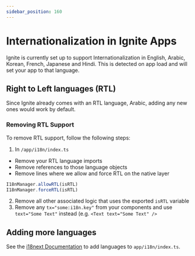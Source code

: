 ```yaml
---
sidebar_position: 160
---
```


# Internationalization in Ignite Apps

Ignite is currently set up to support Internationalization in English, Arabic, Korean, French, Japanese and Hindi. This is detected on app load and will set your app to that language.

## Right to Left languages (RTL)

Since Ignite already comes with an RTL language, Arabic, adding any new ones would work by default.

### Removing RTL Support

To remove RTL support, follow the following steps:

1. In `/app/i18n/index.ts`

- Remove your RTL language imports
- Remove references to those language objects
- Remove lines where we allow and force RTL on the native layer

```ts
I18nManager.allowRTL(isRTL)
I18nManager.forceRTL(isRTL)
```

2. Remove all other associated logic that uses the exported `isRTL` variable
3. Remove any `tx="some:i18n.key"` from your components and use `text="Some Text"` instead
   (e.g. `<Text text="Some Text" />`

## Adding more languages

See the [i18next Documentation](https://www.i18next.com/how-to/add-or-load-translations) to add languages to `app/i18n/index.ts`.
